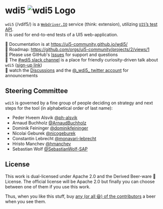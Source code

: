 # wdi5 ![wdi5 Logo](./docs/img/wdi5-logo-small.png)

`wdi5` (/vdif5/) is a [`Webdriver.IO`](https://webdriver.io) service (think: extension), utilizing [`UI5`’s test API](https://ui5.sap.com/#/api/sap.ui.test).  
It is used for end-to-end tests of a UI5 web-application.

:notebook: Documentation is at <https://ui5-community.github.io/wdi5/>  
:bicyclist: Roadmap: <https://github.com/orgs/ui5-community/projects/2/views/1>  
:raising_hand: Please use GitHub's [Issues](https://github.com/ui5-community/wdi5/issues) for support and questions  
:speech_balloon: The [#wdi5 slack channel](https://openui5.slack.com/) is a place for friendly curiosity-driven talk about `wdi5` ([sign-up link](https://ui5-slack-invite.cfapps.eu10.hana.ondemand.com/))  
:mega: watch the [Discussions](https://github.com/ui5-community/wdi5/discussions) and the [@\_wdi5\_ twitter account](https://twitter.com/_wdi5*) for announcements

## Steering Committee

`wdi5` is governed by a fine group of people deciding on strategy and next steps for the tool (in alphabetical order of last name):

- Peder Hveem Alsvik [@ph-alsvik](https://github.com/ph-alsvik)
- Arnaud Buchholz [@ArnaudBuchholz](https://github.com/ArnaudBuchholz)
- Dominik Feininger [@dominikfeininger](https://github.com/dominikfeininger)
- Nicolai Geburek [@nicogeburek](https://github.com/nicogeburek)
- Constantin Lebrecht [@monavari-lebrecht](https://github.com/monavari-lebrecht)
- Hristo Manchev [@hmanchev](https://github.com/hmanchev)
- Sebastian Wolf [@SebastianWolf-SAP](https://github.com/SebastianWolf-SAP)

## License

This work is dual-licensed under Apache 2.0 and the Derived Beer-ware 🍺 License. The official license will be Apache 2.0 but finally you can choose between one of them if you use this work.

Thus, when you like this stuff, buy [any (or all 😆) of the contributors](https://github.com/ui5-community/wdi5/graphs/contributors) a beer when you see them.
